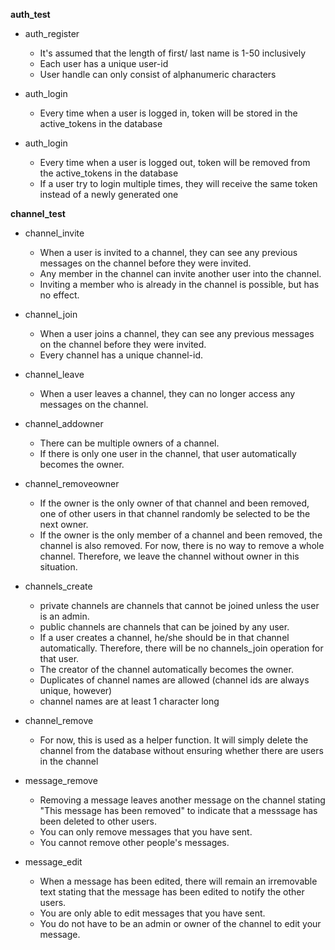 **auth_test**


* auth_register
	* It's assumed that the length of first/ last name is 1-50 inclusively
	* Each user has a unique user-id
	* User handle can only consist of alphanumeric characters

* auth_login
    * Every time when a user is logged in, token will be stored in the active_tokens in the database

* auth_login
    * Every time when a user is logged out, token will be removed from the active_tokens in the database
    * If a user try to login multiple times, they will receive the same token instead of a newly generated one

**channel_test**

* channel_invite
    * When a user is invited to a channel, they can see any previous messages on the channel before they were invited.
    * Any member in the channel can invite another user into the channel.
    * Inviting a member who is already in the channel is possible, but has no effect. 

* channel_join
    * When a user joins a channel, they can see any previous messages on the channel before they were invited.
    * Every channel has a unique channel-id. 

* channel_leave
    * When a user leaves a channel, they can no longer access any messages on the channel.

* channel_addowner
    * There can be multiple owners of a channel.
    * If there is only one user in the channel, that user automatically becomes the owner.

* channel_removeowner
    * If the owner is the only owner of that channel and been removed, one of other users in that channel randomly be selected to be the next owner.
    * If the owner is the only member of a channel and been removed, the channel is also removed. For now, there is no way to remove a whole channel. Therefore, we leave the channel without owner in this situation.

* channels_create
    * private channels are channels that cannot be joined unless the user is an admin.
    * public channels are channels that can be joined by any user.
    * If a user creates a channel, he/she should be in that channel automatically. Therefore, there will be no channels_join operation for that user.
    * The creator of the channel automatically becomes the owner.
    * Duplicates of channel names are allowed (channel ids are always unique, however)
    * channel names are at least 1 character long

* channel_remove
    * For now, this is used as a helper function. It will simply delete the channel from the database without ensuring whether there are users in the channel
    
* message_remove
    * Removing a message leaves another message on the channel stating "This message has been removed" to indicate
    that a messsage has been deleted to other users.
    * You can only remove messages that you have sent.
    * You cannot remove other people's messages.

* message_edit
    * When a message has been edited, there will remain an irremovable text stating that the message has been edited
    to notify the other users.
    * You are only able to edit messages that you have sent.
    * You do not have to be an admin or owner of the channel to edit your message.

